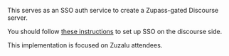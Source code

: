 This serves as an SSO auth service to create a Zupass-gated Discourse server.

You should follow [these instructions](https://meta.discourse.org/t/setup-discourseconnect-official-single-sign-on-for-discourse-sso/13045) to set up SSO on the discourse side.

This implementation is focused on Zuzalu attendees. 
